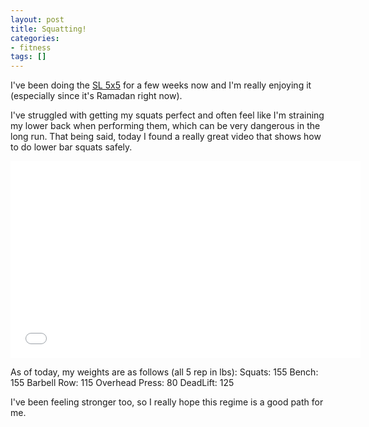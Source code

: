 ```yaml
---
layout: post
title: Squatting!
categories:
- fitness
tags: []
---
```


I've been doing the <a href="http://stronglifts.com/5x5/" target="_blank">SL 5x5</a> for a few weeks now and I'm really enjoying it (especially since it's Ramadan right now). 
<!--more-->

I've struggled with getting my squats perfect and often feel like I'm straining my lower back when performing them, which can be very dangerous in the long run. That being said, today I found a really great video that shows how to do lower bar squats safely.

<iframe width="560" height="315" src="//www.youtube.com/embed/RMFHgVN_pcg" frameborder="0" allowfullscreen></iframe>

As of today, my weights are as follows (all 5 rep in lbs):
Squats: 155
Bench: 155
Barbell Row: 115
Overhead Press: 80
DeadLift: 125

I've been feeling stronger too, so I really hope this regime is a good path for me.
